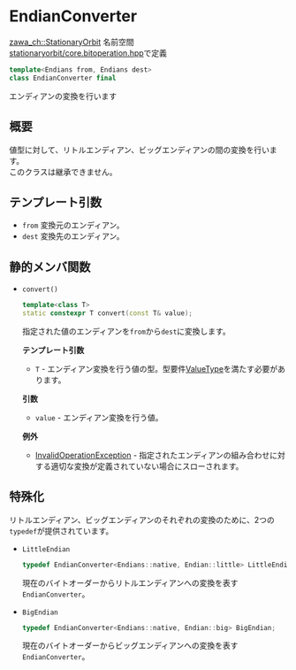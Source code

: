 # EndianConverter

[zawa_ch::StationaryOrbit](../../namespaces/zawa_ch/stationaryorbit.md) 名前空間  
[stationaryorbit/core.bitoperation.hpp](../../headers/stationaryorbit/core.bitoperation.hpp.md)で定義  

```C++
template<Endians from, Endians dest>
class EndianConverter final
```

エンディアンの変換を行います

## 概要

値型に対して、リトルエンディアン、ビッグエンディアンの間の変換を行います。  
このクラスは継承できません。  

## テンプレート引数

- `from` 変換元のエンディアン。
- `dest` 変換先のエンディアン。

## 静的メンバ関数

- `convert()`  
    ```C++
    template<class T>
    static constexpr T convert(const T& value);
    ```
    指定された値のエンディアンを`from`から`dest`に変換します。  

    **テンプレート引数**  
    - `T` - エンディアン変換を行う値の型。型要件[ValueType](../../requirements/valuetype.md)を満たす必要があります。  

    **引数**  
    - `value` - エンディアン変換を行う値。  

    **例外**  
    - [InvalidOperationException](invalidoperationexception.md) - 指定されたエンディアンの組み合わせに対する適切な変換が定義されていない場合にスローされます。  

## 特殊化

リトルエンディアン、ビッグエンディアンのそれぞれの変換のために、2つの`typedef`が提供されています。  

- `LittleEndian`
    ```C++
    typedef EndianConverter<Endians::native, Endian::little> LittleEndian;
    ```
    現在のバイトオーダーからリトルエンディアンへの変換を表す`EndianConverter`。  

- `BigEndian`
    ```C++
    typedef EndianConverter<Endians::native, Endian::big> BigEndian;
    ```
    現在のバイトオーダーからビッグエンディアンへの変換を表す`EndianConverter`。  
